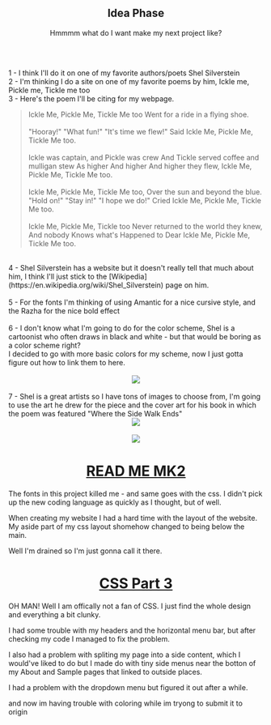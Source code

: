 <center>
<h2> Idea Phase </h2>

Hmmmm what do I want make my next project like?
</center>
<br>
<br>
<p>
  1 - I think I'll do it on one of my favorite authors/poets Shel Silverstein
<br>
  2 - I'm thinking I do a site on one of my favorite poems by him, Ickle me, Pickle me, Tickle me too
<br>
3 - Here's the poem I'll be citing for my webpage.
<br>
<blockquote>
Ickle Me, Pickle Me, Tickle Me too
Went for a ride in a flying shoe.
<br>
<br>
"Hooray!"
"What fun!"
"It's time we flew!"
Said Ickle Me, Pickle Me, Tickle Me too.
<br>
<br>
Ickle was captain, and Pickle was crew
And Tickle served coffee and mulligan stew
As higher
And higher
And higher they flew,
Ickle Me, Pickle Me, Tickle Me too.
<br>
<br>
Ickle Me, Pickle Me, Tickle Me too,
Over the sun and beyond the blue.
"Hold on!"
"Stay in!"
"I hope we do!"
Cried Ickle Me, Pickle Me, Tickle Me too.
<br>
<br>
Ickle Me, Pickle Me, Tickle too
Never returned to the world they knew,
And nobody
Knows what's
Happened to
Dear Ickle Me, Pickle Me, Tickle Me too.
</blockquote>

<br>
4 - Shel Silverstein has a website but it doesn't really tell that much about him, I think I'll just stick to the [Wikipedia](https://en.wikipedia.org/wiki/Shel_Silverstein) page on him.
<br>
<br>
5 - For the fonts I'm thinking of using Amantic for a nice cursive style, and the Razha for the nice bold effect
<br>
<br>
6 - I don't know what I'm going to do for the color scheme, Shel is a cartoonist who often draws in black and white - but that would be boring as a color scheme right?
<br>
I decided to go with more basic colors for my scheme, now I just gotta figure out how to link them to here.
<br>
<br>
<center>
<img src="https://coolors.co/export/png/393d3f-fdfdff-c6c5b9-62929e-546a7b">
</center>
<br>
7 - Shel is a great artists so I have tons of images to choose from, I'm going to use the art he drew for the piece and the cover art for his book in which the poem was featured "Where the Side Walk Ends"
<br>
<center>
<img src="http://cdn8.openculture.com/2012/05/26210747/Ickle-Me-Pickle-Me-Tickle-Me-Too.gif">
<br>
<br>
<img src="https://images-na.ssl-images-amazon.com/images/I/81NpqDKpkXL._SY355_.jpg">
</center>
</p>


<u><b><center><h1> READ ME MK2 </h2></center></b></u>

The fonts in this project killed me - and same goes with the css. I didn't pick up the new coding language as quickly as I thought, but of well.

When creating my website I had a hard time with the layout of the website. My aside part of my css layout shomehow changed to being below the main.

Well I'm drained so I'm just gonna call it there.


<u><b><center><h1> CSS Part 3 </h2></center></b></u>

OH MAN! Well I am offically not a fan of CSS. I just find the whole design and everything a bit clunky.

I had some trouble with my headers and the horizontal menu bar, but after checking my code I managed to fix the problem.

I also had a problem with spliting my page into a side content, which I would've liked to do but I made do with tiny side menus near the botton of my About and Sample pages that linked to outside places.

I had a problem with the dropdown menu but figured it out after a while.

and now im having trouble with coloring while im tryong to submit it to origin
